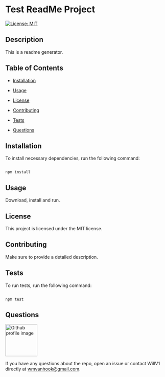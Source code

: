 
# Test ReadMe Project

[![License: MIT](https://img.shields.io/badge/License-MIT-yellow.svg)](https://opensource.org/licenses/MIT)

## Description
  
This is a readme generator.

## Table of Contents

* [Installation](#installation)

* [Usage](#usage)
  
* [License](#license)

* [Contributing](#contributing)

* [Tests](#tests)

* [Questions](#questions)

## Installation 

To install necessary dependencies, run the following command: 

```

npm install

```

## Usage

Download, install and run.

## License

This project is licensed under the MIT license.

## Contributing 

Make sure to provide a detailed description.

## Tests 

To run tests, run the following command:

```

npm test

```

## Questions

<img src ="https://avatars2.githubusercontent.com/u/61336802?v=4" alt="Github profile image" width="100px" height="100px" />

If you have any questions about the repo, open an issue or contact WillV1 directly at wmvanhook@gmail.com.

